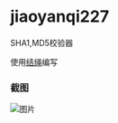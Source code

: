 # jiaoyanqi227
SHA1,MD5校验器

使用[结绳](https://www.coolapk.com/apk/250423)编写

### 截图
![图片](https://i.loli.net/2020/06/26/GFLEY4UTshyVCc8.jpg)
